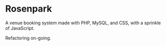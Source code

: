 # Rosenpark
A venue booking system made with PHP, MySQL, and CSS, with a sprinkle of JavaScript.

Refactoring on-going.
